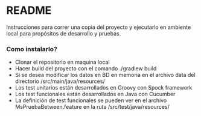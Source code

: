# README #

Instrucciones para correr una copia del proyecto y ejecutarlo en ambiente local para propósitos de desarrollo y pruebas.

### Como instalarlo? ###

* Clonar el repositorio en maquina local
* Hacer build del proyecto con el comando ./gradlew build
* Si se desea modificar los datos en BD en memoria en el archivo data del directorio /src/main/java/resources/
* Los test unitarios están desarrollados en Groovy con Spock framework
* Los test funcionales están desarrollados en Java con Cucumber
* La definición de test funcionales se pueden ver en el archivo MsPruebaBetween.feature en la ruta /src/test/java/resources/
